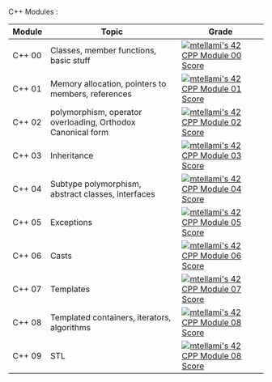 C++ Modules :

| Module |                                Topic                        |   Grade   |
| ------ | ----------------------------------------------------------- | --------- |
| C++ 00 | Classes, member functions, basic stuff                      | [![mtellami's 42 CPP Module 00 Score](https://badge42.vercel.app/api/v2/cla524xep00060fjuwvb98esz/project/3040738)](https://github.com/JaeSeoKim/badge42) |
| C++ 01 | Memory allocation, pointers to members, references          | [![mtellami's 42 CPP Module 01 Score](https://badge42.vercel.app/api/v2/cla524xep00060fjuwvb98esz/project/3051394)](https://github.com/JaeSeoKim/badge42) |
| C++ 02 | polymorphism, operator overloading, Orthodox Canonical form | [![mtellami's 42 CPP Module 02 Score](https://badge42.vercel.app/api/v2/cla524xep00060fjuwvb98esz/project/3054592)](https://github.com/JaeSeoKim/badge42) |
| C++ 03 | Inheritance                                                 | [![mtellami's 42 CPP Module 03 Score](https://badge42.vercel.app/api/v2/cla524xep00060fjuwvb98esz/project/3055491)](https://github.com/JaeSeoKim/badge42) |
| C++ 04 | Subtype polymorphism, abstract classes, interfaces          | [![mtellami's 42 CPP Module 04 Score](https://badge42.vercel.app/api/v2/cla524xep00060fjuwvb98esz/project/3057249)](https://github.com/JaeSeoKim/badge42) |
| C++ 05 | Exceptions                                                  | [![mtellami's 42 CPP Module 05 Score](https://badge42.vercel.app/api/v2/cla524xep00060fjuwvb98esz/project/3091452)](https://github.com/JaeSeoKim/badge42) |
| C++ 06 | Casts                                                       | [![mtellami's 42 CPP Module 06 Score](https://badge42.vercel.app/api/v2/cla524xep00060fjuwvb98esz/project/3092175)](https://github.com/JaeSeoKim/badge42) |
| C++ 07 | Templates                                                   | [![mtellami's 42 CPP Module 07 Score](https://badge42.vercel.app/api/v2/cla524xep00060fjuwvb98esz/project/3098286)](https://github.com/JaeSeoKim/badge42) |
| C++ 08 | Templated containers, iterators, algorithms                 | [![mtellami's 42 CPP Module 08 Score](https://badge42.vercel.app/api/v2/cla524xep00060fjuwvb98esz/project/3101496)](https://github.com/JaeSeoKim/badge42) |
| C++ 09 | STL                                                         | [![mtellami's 42 CPP Module 08 Score](https://badge42.vercel.app/api/v2/cla524xep00060fjuwvb98esz/project/3101496)](https://github.com/JaeSeoKim/badge42) |
